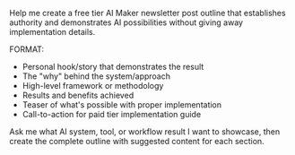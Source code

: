 Help me create a free tier AI Maker newsletter post outline that establishes authority and demonstrates AI possibilities without giving away implementation details.

FORMAT:
- Personal hook/story that demonstrates the result
- The "why" behind the system/approach
- High-level framework or methodology  
- Results and benefits achieved
- Teaser of what's possible with proper implementation
- Call-to-action for paid tier implementation guide

Ask me what AI system, tool, or workflow result I want to showcase, then create the complete outline with suggested content for each section.